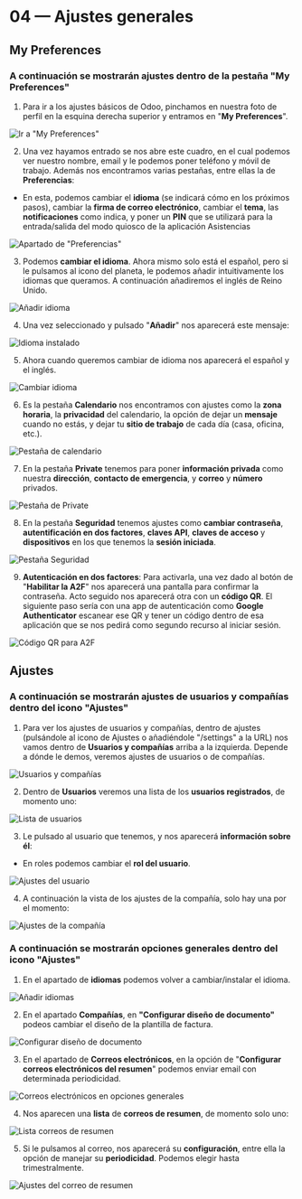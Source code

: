 # 04 — Ajustes generales


## My Preferences

### A continuación se mostrarán ajustes dentro de la pestaña "My Preferences"

1. Para ir a los ajustes básicos de Odoo, pinchamos en nuestra foto de perfil en la esquina derecha superior y entramos en "**My Preferences**".

![Ir a "My Preferences"](../assets/img/04-ajustes_generales/paso01_my-preferences.png)

2. Una vez hayamos entrado se nos abre este cuadro, en el cual podemos ver nuestro nombre, email y le podemos poner teléfono y móvil de trabajo. Además nos encontramos varias pestañas, entre ellas la de **Preferencias**:

- En esta, podemos cambiar el **idioma** (se indicará cómo en los próximos pasos), cambiar la **firma de correo electrónico**, cambiar el **tema**, las **notificaciones** como indica, y poner un **PIN** que se utilizará para la entrada/salida del modo quiosco de la aplicación Asistencias

![Apartado de "Preferencias"](../assets/img/04-ajustes_generales/paso02_preferencias.png)

3. Podemos **cambiar el idioma**. Ahora mismo solo está el español, pero si le pulsamos al icono del planeta, le podemos añadir intuitivamente los idiomas que queramos. A continuación añadiremos el inglés de Reino Unido.

![Añadir idioma](../assets/img/04-ajustes_generales/paso03_anadir-idioma.png)

4. Una vez seleccionado y pulsado "**Añadir**" nos  aparecerá este mensaje:

![Idioma instalado](../assets/img/04-ajustes_generales/paso04_idioma-instalado-con-exito.png)

5. Ahora cuando queremos cambiar de idioma nos aparecerá el español y el inglés.

![Cambiar idioma](../assets/img/04-ajustes_generales/paso05_cambiar-idioma.png)

6. Es la pestaña **Calendario** nos encontramos con ajustes como la **zona horaria**, la **privacidad** del calendario, la opción de dejar un **mensaje** cuando no estás, y dejar tu **sitio de trabajo** de cada día (casa, oficina, etc.).

![Pestaña de calendario](../assets/img/04-ajustes_generales/paso06_calendario.png)

7. En la pestaña **Private** tenemos para poner **información privada** como nuestra **dirección**, **contacto de emergencia**, y **correo** y **número** privados.

![Pestaña de Private](../assets/img/04-ajustes_generales/paso07_private.png)

8. En la pestaña **Seguridad** tenemos ajustes como **cambiar contraseña**, **autentificación en dos factores**, **claves API**, **claves de acceso** y **dispositivos** en los que tenemos la **sesión iniciada**.

![Pestaña Seguridad](../assets/img/04-ajustes_generales/paso08_seguridad.png)

9. **Autenticación en dos factores**: Para activarla, una vez dado al botón de "**Habilitar la A2F**" nos aparecerá una pantalla para confirmar la contraseña. Acto seguido nos aparecerá otra con un **código QR**. El siguiente paso sería con una app de autenticación como **Google Authenticator** escanear ese QR y tener un código dentro de esa aplicación que se nos pedirá como segundo recurso al iniciar sesión.

![Código QR para A2F](../assets/img/04-ajustes_generales/paso09_a2f.png)


## Ajustes

### A continuación se mostrarán ajustes de usuarios y compañías dentro del icono "Ajustes"

1. Para ver los ajustes de usuarios y compañías, dentro de ajustes (pulsándole al icono de Ajustes o añadiéndole "/settings" a la URL) nos vamos dentro de **Usuarios y compañías** arriba a la izquierda. Depende a dónde le demos, veremos ajustes de usuarios o de compañías.

![Usuarios y compañías](../assets/img/04-ajustes_generales/paso10_ajustes.png)

2. Dentro de **Usuarios** veremos una lista de los **usuarios registrados**, de momento uno:

![Lista de usuarios](../assets/img/04-ajustes_generales/paso11_vista-users.png)

3. Le pulsado al usuario que tenemos, y nos aparecerá **información sobre él**:

- En roles podemos cambiar el **rol del usuario**.

![Ajustes del usuario](../assets/img/04-ajustes_generales/paso12_vista-user.png)

4. A continuación la vista de los ajustes de la compañía, solo hay una por el momento:

![Ajustes de la compañía](../assets/img/04-ajustes_generales/paso13_vista-compania.png)


### A continuación se mostrarán opciones generales dentro del icono "Ajustes"

1. En el apartado de **idiomas** podemos volver a cambiar/instalar el idioma.

![Añadir idiomas](../assets/img/04-ajustes_generales/paso14_idiomas.png)

2. En el apartado **Compañías**, en **"Configurar diseño de documento"** podeos cambiar el diseño de la plantilla de factura.

![Configurar diseño de documento](../assets/img/04-ajustes_generales/paso15_plantilla-facturas.png)

3. En el apartado de **Correos electrónicos**, en la opción de "**Configurar correos electrónicos del resumen**" podemos enviar email con determinada periodicidad.

![Correos electrónicos en opciones generales](../assets/img/04-ajustes_generales/paso16_correos-electronicos-en-opciones-generales.png)

4. Nos aparecen una **lista** de **correos de resumen**, de momento solo uno:

![Lista correos de resumen](../assets/img/04-ajustes_generales/paso17_lista-correos-del-resumen.png)

5. Si le pulsamos al correo, nos aparecerá su **configuración**, entre ella la opción de manejar su **periodicidad**. Podemos elegir hasta trimestralmente.

![Ajustes del correo de resumen](../assets/img/04-ajustes_generales/paso18_ajustes-de-correo-de-resumen.png)
